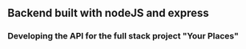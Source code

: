 ## Backend built with nodeJS and express
### Developing the API for the full stack project "Your Places"
